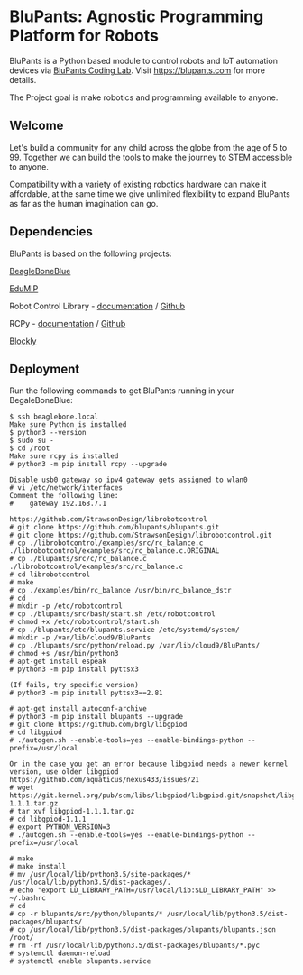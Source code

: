 # BluPants: Agnostic Programming Platform for Robots

BluPants is a Python based module to control robots and IoT automation devices via [BluPants Coding Lab](https://blupants.org). Visit https://blupants.com for more details.

The Project goal is make robotics and programming available to anyone. 

## Welcome
Let's build a community for any child across the globe from the age of 5 to 99.
Together we can build the tools to make the journey to STEM accessible to anyone.

Compatibility with a variety of existing robotics hardware can make it affordable, at the same time we give unlimited flexibility to expand BluPants as far as the human imagination can go.


## Dependencies
BluPants is based on the following projects:

[BeagleBoneBlue](https://beagleboard.org/blue)

[EduMIP](https://beagleboard.org/p/edumip/edumip-13a29c)

Robot Control Library - [documentation](http://strawsondesign.com/docs/librobotcontrol/) / [Github](https://github.com/StrawsonDesign/librobotcontrol)

RCPy - [documentation](https://guitar.ucsd.edu/rcpy/html/index.html) / [Github](https://github.com/mcdeoliveira/rcpy)

[Blockly](https://developers.google.com/blockly/)


## Deployment
Run the following commands to get BluPants running in your BegaleBoneBlue:

    $ ssh beaglebone.local
    Make sure Python is installed
    $ python3 --version
    $ sudo su -
    $ cd /root
    Make sure rcpy is installed
    # python3 -m pip install rcpy --upgrade
    
    Disable usb0 gateway so ipv4 gateway gets assigned to wlan0
    # vi /etc/network/interfaces
    Comment the following line:
    #    gateway 192.168.7.1
    
    https://github.com/StrawsonDesign/librobotcontrol
    # git clone https://github.com/blupants/blupants.git
    # git clone https://github.com/StrawsonDesign/librobotcontrol.git
    # cp ./librobotcontrol/examples/src/rc_balance.c ./librobotcontrol/examples/src/rc_balance.c.ORIGINAL
    # cp ./blupants/src/c/rc_balance.c ./librobotcontrol/examples/src/rc_balance.c
    # cd librobotcontrol
    # make
    # cp ./examples/bin/rc_balance /usr/bin/rc_balance_dstr
    # cd
    # mkdir -p /etc/robotcontrol
    # cp ./blupants/src/bash/start.sh /etc/robotcontrol
    # chmod +x /etc/robotcontrol/start.sh
    # cp ./blupants/etc/blupants.service /etc/systemd/system/
    # mkdir -p /var/lib/cloud9/BluPants
    # cp ./blupants/src/python/reload.py /var/lib/cloud9/BluPants/
    # chmod +s /usr/bin/python3
    # apt-get install espeak
    # python3 -m pip install pyttsx3
    
    (If fails, try specific version)
    # python3 -m pip install pyttsx3==2.81

    # apt-get install autoconf-archive
    # python3 -m pip install blupants --upgrade
    # git clone https://github.com/brgl/libgpiod
    # cd libgpiod
    # ./autogen.sh --enable-tools=yes --enable-bindings-python --prefix=/usr/local
    
    Or in the case you get an error because libgpiod needs a newer kernel version, use older libgpiod
    https://github.com/aquaticus/nexus433/issues/21
    # wget https://git.kernel.org/pub/scm/libs/libgpiod/libgpiod.git/snapshot/libgpiod-1.1.1.tar.gz
    # tar xvf libgpiod-1.1.1.tar.gz
    # cd libgpiod-1.1.1
    # export PYTHON_VERSION=3
    # ./autogen.sh --enable-tools=yes --enable-bindings-python --prefix=/usr/local
    
    # make
    # make install
    # mv /usr/local/lib/python3.5/site-packages/* /usr/local/lib/python3.5/dist-packages/.
    # echo "export LD_LIBRARY_PATH=/usr/local/lib:$LD_LIBRARY_PATH" >> ~/.bashrc
    # cd
    # cp -r blupants/src/python/blupants/* /usr/local/lib/python3.5/dist-packages/blupants/
    # cp /usr/local/lib/python3.5/dist-packages/blupants/blupants.json /root/
    # rm -rf /usr/local/lib/python3.5/dist-packages/blupants/*.pyc 
    # systemctl daemon-reload
    # systemctl enable blupants.service
    
